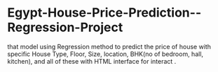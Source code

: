 # Egypt-House-Price-Prediction--Regression-Project
that model using Regression method to predict the price of house with specific House Type, Floor, Size, location, BHK(no of bedroom, hall, kitchen), and all of these with HTML  interface for interact . 
